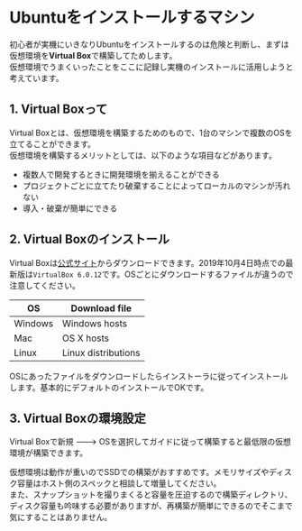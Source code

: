 # Ubuntuをインストールするマシン

初心者が実機にいきなりUbuntuをインストールするのは危険と判断し、まずは仮想環境を**Virtual Box**で構築してためします。  \
仮想環境でうまくいったことをここに記録し実機のインストールに活用しようと考えています。

## 1. Virtual Boxって

Virtual Boxとは、仮想環境を構築するためのもので、1台のマシンで複数のOSを立てることができます。  \
仮想環境を構築するメリットとしては、以下のような項目などがあります。

- 複数人で開発するときに開発環境を揃えることができる
- プロジェクトごとに立てたり破棄することによってローカルのマシンが汚れない
- 導入・破棄が簡単にできる

## 2. Virtual Boxのインストール

Virtual Boxは[公式サイト](https://www.virtualbox.org/)からダウンロードできます。2019年10月4日時点での最新版は`VirtualBox 6.0.12`です。OSごとにダウンロードするファイルが違うので注意してください。

| OS | Download file |
| ------- | ------------- |
| Windows | Windows hosts |
| Mac     | OS X hosts |
| Linux   | Linux distributions |

OSにあったファイルをダウンロードしたらインストーラに従ってインストールします。基本的にデフォルトのインストールでOKです。

## 3. Virtual Boxの環境設定

Virtual Boxで新規 ---> OSを選択してガイドに従って構築すると最低限の仮想環境が構築できます。

仮想環境は動作が重いのでSSDでの構築がおすすめです。メモリサイズやディスク容量はホスト側のスペックと相談して増量してください。  \
また、スナップショットを撮りまくると容量を圧迫するので構築ディレクトリ、ディスク容量も吟味する必要がありますが、再構築が簡単にできるのでそこまで気にすることはありません。
